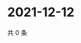 # 2021-12-12

共 0 条

<!-- BEGIN WEIBO -->
<!-- 最后更新时间 Sun Dec 12 2021 06:01:00 GMT+0800 (China Standard Time) -->

<!-- END WEIBO -->
